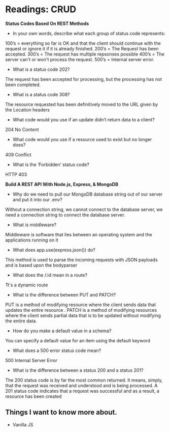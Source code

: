 # Readings: CRUD

**Status Codes Based On REST Methods**

- In your own words, describe what each group of status code represents:

100’s =  everything so far is OK and that the client should continue with the request or ignore it if it is already finished.
200’s = The Request has been accepted.
300’s = The request has multiple repsonses possible
400’s = The server can't or won't process the request.
500’s = Internal server error.


- What is a status code 202?

The request has been accepted for processing, but the processing has not been completed. 
- What is a status code 308?

The resource requested has been definitively moved to the URL given by the Location headers
- What code would you use if an update didn’t return data to a client?

204 No Content
- What code would you use if a resource used to exist but no longer does?

409 Conflict
- What is the ‘Forbidden’ status code?

HTTP 403 

**Build A REST API With Node.js, Express, & MongoDB**

- Why do we need to pull our MongoDB database string out of our server and put it into our .env?

Without a connection string, we cannot connect to the database server, we need a connection string to connect the database server.
- What is middleware?

Middleware is software that lies between an operating system and the applications running on it
- What does app.use(express.json()) do?

This method is used to parse the incoming requests with JSON payloads and is based upon the bodyparser
- What does the /:id mean in a route?

Tt's a dynamic route
- What is the difference between PUT and PATCH?

PUT is a method of modifying resource where the client sends data that updates the entire resource . PATCH is a method of modifying resources where the client sends partial data that is to be updated without modifying the entire data.
- How do you make a default value in a schema?

You can specify a default value for an item using the default keyword
- What does a 500 error status code mean?

500 Internal Server Error
- What is the difference between a status 200 and a status 201?

The 200 status code is by far the most common returned. It means, simply, that the request was received and understood and is being processed. A 201 status code indicates that a request was successful and as a result, a resource has been created

## Things I want to know more about.

- Vanilla JS
